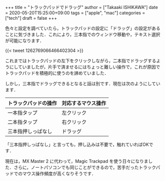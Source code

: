 +++
title = "トラックパッドでドラッグ"
author = ["Takaaki ISHIKAWA"]
date = 2020-05-20T15:25:00+09:00
tags = ["apple", "mac"]
categories = ["tech"]
draft = false
+++

色々と設定を調べていたら，トラックパッドの設定に「ドラッグ」の設定があることに気づきました．これにより，三本指でのウィンドウ移動や，テキスト選択が可能になります．

{{< tweet 1262769066466402304 >}}

これまではトラックパッドの左下をクリックしながら，二本指でドラッグするようにしていましたが，片手で済ませるにはちょっと難しい操作で，これが原因でトラックパッドを積極的に使うのを諦めていました．

しかし，三本指でドラッグできるとなると話は別です．現在は次のようにしています．

| トラックパッドの操作 | 対応するマウス操作 |
|------------|-----------|
| 一本指タップ | 左クリック |
| 二本指タップ | 右クリック |
| 三本指押しっぱなし | ドラッグ  |

「三本指押しっぱなし」と言っても，押し込みは不要で，触れていればOKです．

現在は，MX Master 2 に代わって，Magic Trackpad を使う日々になりました．さらに，ノートパソコンでも同じことができるので，苦手だったトラックパッドでのマウス操作頻度が高くなりそうです．
